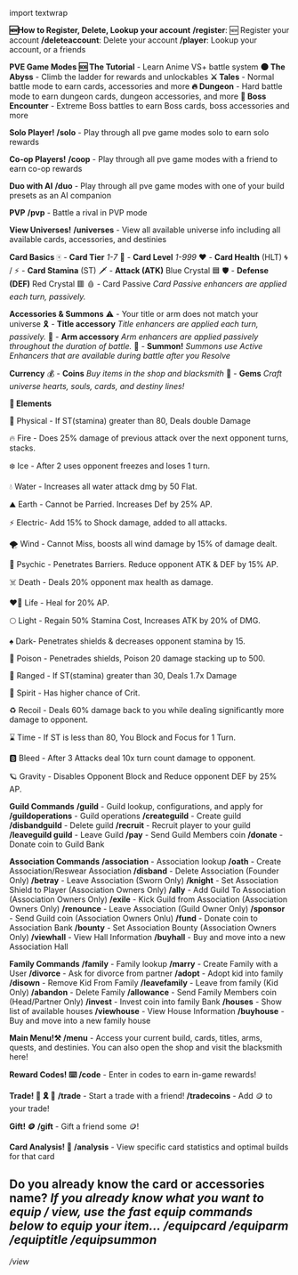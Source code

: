 import textwrap


**🆕How to Register, Delete, Lookup your account**
**/register**: 🆕 Register your account
**/deleteaccount**: Delete your account
**/player**: Lookup your account, or a friends


**PVE Game Modes**
**🆘 The Tutorial** - Learn Anime VS+ battle system
**🌑 The Abyss** - Climb the ladder for rewards and unlockables
**⚔️ Tales** - Normal battle mode to earn cards, accessories and more
**🔥 Dungeon** - Hard battle mode to earn dungeon cards, dungeon accessories, and more
**👹 Boss Encounter** - Extreme Boss battles to earn Boss cards, boss accessories and more

**Solo Player!**
**/solo** - Play through all pve game modes solo to earn solo rewards

**Co-op Players!**
**/coop** - Play through all pve game modes with a friend to earn co-op rewards

**Duo with AI**
**/duo** - Play through all pve game modes with one of your build presets as an AI companion

**PVP**
**/pvp** - Battle a rival in PVP mode


**View Universes!**
**/universes** - View all available universe info including all available cards, accessories, and destinies

**Card Basics**
🀄 - **Card Tier** *1-7*
🔱 - **Card Level** *1-999*
❤️ - **Card Health** (HLT)
🌀 / ⚡ - **Card Stamina** (ST)
🗡️ - **Attack (ATK)** Blue Crystal 🟦
🛡️ - **Defense (DEF)** Red Crystal 🟥
🩸 - Card Passive *Card Passive enhancers are applied each turn, passively.*

**Accessories & Summons**
⚠️ - Your title or arm does not match your universe
🎗️ - **Title accessory**  *Title enhancers are applied each turn, passively.*
🦾 - **Arm accessory** *Arm enhancers are applied passively throughout the duration of battle.*
🧬 - **Summon!** *Summons use Active Enhancers that are available during battle after you Resolve*

**Currency**
💰 - **Coins** *Buy items in the shop and blacksmith*
💎 - **Gems** *Craft universe hearts, souls, cards, and destiny lines!*


**🔅 Elements**    

👊 Physical - If ST(stamina) greater than 80, Deals double Damage 

🔥 Fire - Does 25% damage of previous attack over the next opponent turns, stacks.

❄️ Ice - After 2 uses opponent freezes and loses 1 turn.

💧 Water - Increases all water attack dmg by 50 Flat.

⛰️ Earth - Cannot be Parried. Increases Def by 25% AP.

⚡️ Electric- Add 15% to Shock damage, added to all attacks.

🌪️ Wind - Cannot Miss, boosts all wind damage by 15% of damage dealt.

🔮 Psychic - Penetrates Barriers. Reduce opponent ATK & DEF by 15% AP.

☠️ Death - Deals 20% opponent max health as damage.

❤️‍🔥 Life - Heal for 20% AP.

🌕 Light - Regain 50% Stamina Cost, Increases ATK by 20% of DMG.

♠️ Dark- Penetrates shields & decreases opponent stamina by 15.

🧪 Poison - Penetrades shields, Poison 20 damage stacking up to 500.

🏹 Ranged - If ST(stamina) greater than 30, Deals 1.7x Damage 

💙 Spirit - Has higher chance of Crit.

♻️ Recoil - Deals 60% damage back to you while dealing significantly more damage to opponent.

⌛ Time - If ST is less than 80, You Block and Focus for 1 Turn. 

🅱️ Bleed - After 3 Attacks deal 10x turn count damage to opponent.

🪐 Gravity - Disables Opponent Block and Reduce opponent DEF by 25% AP.

**Guild Commands**
**/guild** - Guild lookup, configurations, and apply for
**/guildoperations** - Guild operations
**/createguild** - Create guild 
**/disbandguild** - Delete guild
**/recruit** - Recruit player to your guild
**/leaveguild guild** - Leave Guild
**/pay** - Send Guild Members coin
**/donate** - Donate coin to Guild Bank


**Association Commands**
**/association** - Association lookup
**/oath** - Create Association/Reswear Association
**/disband** - Delete Association (Founder Only)
**/betray** - Leave Association (Sworn Only)
**/knight** - Set Association Shield to Player (Association Owners Only)
**/ally** - Add Guild To Association (Association Owners Only)
**/exile** - Kick Guild from Association (Association Owners Only)
**/renounce** - Leave Association (Guild Owner Only)
**/sponsor** - Send Guild coin (Association Owners Onlu)
**/fund** - Donate coin to Association Bank
**/bounty** - Set Association Bounty (Association Owners Only)
**/viewhall** - View Hall Information
**/buyhall** - Buy and move into a new Association Hall


**Family Commands**
**/family** - Family lookup
**/marry** - Create Family with a User
**/divorce** - Ask for divorce from partner
**/adopt** - Adopt kid into family
**/disown** - Remove Kid From Family
**/leavefamily** - Leave from family (Kid Only)
**/abandon** - Delete Family
**/allowance** - Send Family Members coin (Head/Partner Only)
**/invest** - Invest coin into family Bank
**/houses** - Show list of available houses
**/viewhouse** - View House Information
**/buyhouse** - Buy and move into a new family house


**Main Menu!⚒️**
**/menu** - Access your current build, cards, titles, arms, quests, and destinies. You can also open the shop and visit the blacksmith here!

**Reward Codes! ⌨️**
**/code** - Enter in codes to earn in-game rewards!

**Trade! 🎴 🎗️ 🦾**
**/trade** - Start a trade with a friend!
**/tradecoins** - Add 🪙 to your trade!

**Gift! 🪙**
**/gift** - Gift a friend some 🪙!

**Card Analysis! 🎴**
**/analysis** - View specific card statistics and optimal builds for that card

**Do you already know the card or accessories name?**
*If you already know what you want to equip / view, use the fast equip commands below to equip your item...*
*/equipcard*
*/equiparm*
*/equiptitle*
*/equipsummon*
------------------
*/view*
